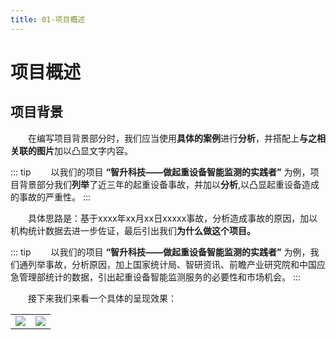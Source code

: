 ```yaml
---
title: 01-项目概述
---
```

# 项目概述

## 项目背景

&emsp;&emsp;在编写项目背景部分时，我们应当使用**具体的案例**进行**分析**，并搭配上**与之相关联的图片**加以凸显文字内容。

::: tip
&emsp;&emsp;以我们的项目 **“智升科技——做起重设备智能监测的实践者”** 为例，项目背景部分我们**列举**了近三年的起重设备事故，并加以**分析**,以凸显起重设备造成的事故的严重性。
:::

&emsp;&emsp;具体思路是：基于xxxx年xx月xx日xxxxx事故，分析造成事故的原因，加以机构统计数据去进一步佐证，最后引出我们**为什么做这个项目。**

::: tip
&emsp;&emsp;以我们的项目 **“智升科技——做起重设备智能监测的实践者”** 为例，我们通列举事故，分析原因，加上国家统计局、智研资讯、前瞻产业研究院和中国应急管理部统计的数据，引出起重设备智能监测服务的必要性和市场机会。
:::

&emsp;&emsp;接下来我们来看一个具体的呈现效果：


<table>
    <tr>
        <td>
            <img src="https://typora-img-1301299232.cos.ap-shanghai.myqcloud.com/innovation/202405121603000.png" style="max-width: 100%; height: auto;">
        </td>
        <td>
            <img src="https://typora-img-1301299232.cos.ap-shanghai.myqcloud.com/innovation/202405121606218.png" style="max-width: 100%; height: auto;">
        </td>
    </tr>
</table>
